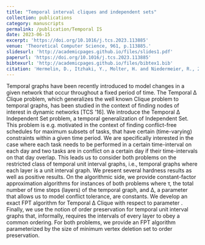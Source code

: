 ```yaml
---
title: "Temporal interval cliques and independent sets"
collection: publications
category: manuscripts
permalink: /publication/Temporal IS
date: 2023-06-15
excerpt: 'https://doi.org/10.1016/j.tcs.2023.113885'
venue: 'Theoretical Computer Science, 961, p.113885.'
slidesurl: 'http://academicpages.github.io/files/slides1.pdf'
paperurl: 'https://doi.org/10.1016/j.tcs.2023.113885'
bibtexurl: 'http://academicpages.github.io/files/bibtex1.bib'
citation: 'Hermelin, D., Itzhaki, Y., Molter, H. and Niedermeier, R., 2023. Temporal interval cliques and independent sets. Theoretical Computer Science, 961, p.113885.'
---
```

Temporal graphs have been recently introduced to model changes in a given network that occur throughout a fixed period of time. The Temporal Δ Clique problem, which generalizes the well known Clique problem to temporal graphs, has been studied in the context of finding nodes of interest in dynamic networks [TCS '16]. We introduce the Temporal Δ Independent Set problem, a temporal generalization of Independent Set. This problem is e.g. motivated in the context of finding conflict-free schedules for maximum subsets of tasks, that have certain (time-varying) constraints within a given time period. We are specifically interested in the case where each task needs to be performed in a certain time-interval on each day and two tasks are in conflict on a certain day if their time-intervals on that day overlap. This leads us to consider both problems on the restricted class of temporal unit interval graphs, i.e., temporal graphs where each layer is a unit interval graph.
We present several hardness results as well as positive results. On the algorithmic side, we provide constant-factor approximation algorithms for instances of both problems where τ, the total number of time steps (layers) of the temporal graph, and Δ, a parameter that allows us to model conflict tolerance, are constants. We develop an exact FPT algorithm for Temporal Δ Clique with respect to parameter
. Finally, we use the notion of order preservation for temporal unit interval graphs that, informally, requires the intervals of every layer to obey a common ordering. For both problems, we provide an FPT algorithm parameterized by the size of minimum vertex deletion set to order preservation.
